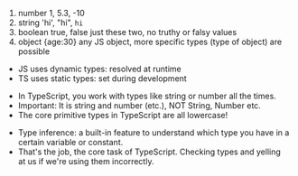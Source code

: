 <!-- Section 2: TypeScript Basics & Basic Types -->
<!-- Core types -->

1. number
   1, 5.3, -10
2. string
   'hi', "hi", `hi`
3. boolean
   true, false
   just these two, no truthy or falsy values
4. object
   {age:30}
   any JS object, more specific types (type of object) are possible

<!-- V12 -->

- JS uses dynamic types: resolved at runtime
- TS uses static types: set during development

<!--Important: Type Casing  -->

- In TypeScript, you work with types like string or number all the times.
- Important: It is string and number (etc.), NOT String, Number etc.
- The core primitive types in TypeScript are all lowercase!

<!-- V15 -->

- Type inference: a built-in feature to understand which type you have in a certain variable or constant.
- That's the job, the core task of TypeScript. Checking types and yelling at us if we're using them incorrectly.
